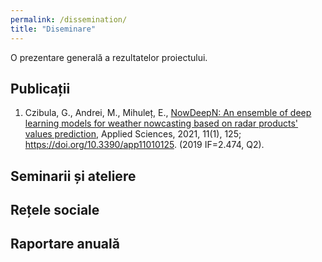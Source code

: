 ```yaml
---
permalink: /dissemination/
title: "Diseminare"
---
```


O prezentare generală a rezultatelor proiectului.

## Publicații

1. Czibula, G., Andrei, M., Mihuleț, E., [NowDeepN: An ensemble of deep learning models for weather nowcasting based on radar products' values prediction](/assets/files/applsci-11-00125.pdf), Applied Sciences, 2021, 11(1), 125; https://doi.org/10.3390/app11010125. (2019 IF=2.474, Q2).

## Seminarii și ateliere

## Rețele sociale

## Raportare anuală
